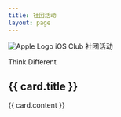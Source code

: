 ```yaml
---
title: 社团活动
layout: page
---
```


<script setup>
const cards = [
  {
    title: 'iOS Club和你一起体验最新产品',
    content: 'iOS Club与许多企业进行合作，我们将带您体验最新的设备与最新应用',
    url: '/article/vision'
  },
  {
    title: 'iOS Club和你一起看发布会',
    content: 'iOS Club和你一起见证未来。未来已来，你来不来？',
    url: '/article/press-conference'
  }
]
</script>

<div class="flex flex-col items-center">
  <img src="/Centre/AppleLogo.jpg" class="w-40 md:w-60 lg:w-80 my-6" alt="Apple Logo" />
  
  <span class="text-clip text-transparent text-3xl md:text-4xl lg:text-5xl font-bold mb-4">
    iOS Club 社团活动
  </span>
  
  <p class="text-xl md:text-2xl text-gray-600 dark:text-gray-300 font-semibold mb-10">Think Different</p>
</div>

<div class="grid grid-cols-1 md:grid-cols-2 gap-6 max-w-4xl mx-auto my-10 px-4">
  <div v-for="card in cards" :key="card.title" class="transform transition-all duration-300 hover:scale-105">
    <a :href="card.url" target="_blank" class="block h-full">
      <div class="bg-white dark:bg-gray-800 rounded-lg shadow-lg p-6 h-full hover:shadow-xl transition-shadow duration-300">
        <h2 class="text-xl font-semibold mb-2 text-gray-800 dark:text-white">{{ card.title }}</h2>
        <p class="text-gray-600 dark:text-gray-300 mt-4">{{ card.content }}</p>
      </div>
    </a>
  </div>
</div>